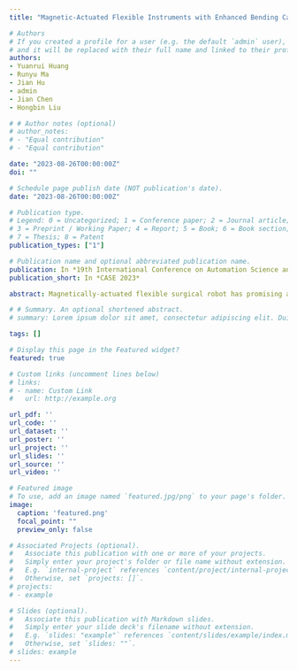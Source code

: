 ```yaml
---
title: "Magnetic-Actuated Flexible Instruments with Enhanced Bending Capability through Magnetic Distribution Optimization "

# Authors
# If you created a profile for a user (e.g. the default `admin` user), write the username (folder name) here 
# and it will be replaced with their full name and linked to their profile.
authors:
- Yuanrui Huang 
- Runyu Ma
- Jian Hu
- admin
- Jian Chen 
- Hongbin Liu

# # Author notes (optional)
# author_notes:
# - "Equal contribution"
# - "Equal contribution"

date: "2023-08-26T00:00:00Z"
doi: ""

# Schedule page publish date (NOT publication's date).
date: "2023-08-26T00:00:00Z"

# Publication type.
# Legend: 0 = Uncategorized; 1 = Conference paper; 2 = Journal article;
# 3 = Preprint / Working Paper; 4 = Report; 5 = Book; 6 = Book section;
# 7 = Thesis; 8 = Patent
publication_types: ["1"]

# Publication name and optional abbreviated publication name.
publication: In *19th International Conference on Automation Science and Engineering*
publication_short: In *CASE 2023*

abstract: Magnetically-actuated flexible surgical robot has promising applications for ultra-narrow and tortuous orifices. However, maximizing its bending capability and manipulability remains a significant hurdle for clinical use. In this study, we introduce an objective function that can accurately predict a catheter's bending angle with given numbers of internal permanent magnets (IPMs) under various magnetic fields through iterative calculation. The optimal magnets distribution that yields the maximal controllable bending angle, could be determined by optimizing this objective function. The effectiveness of this method is validated through simulations and experiments. Additionally, we propose a simple control scheme to control the bending angle of the magnetically-actuated catheter based on the piecewise constant curvature model. The experimental results demonstrate that the proposed method significantly improves the motion accuracy of the catheter. The catheter with the optimized magnet distribution achieved superior tracking performance with an Integral Absolute Error (IAE) of 1.08 rad∙s and maximal controllable bending angle of 150°. 

# # Summary. An optional shortened abstract.
# summary: Lorem ipsum dolor sit amet, consectetur adipiscing elit. Duis posuere tellus ac convallis placerat. Proin tincidunt magna sed ex sollicitudin condimentum.

tags: []

# Display this page in the Featured widget?
featured: true

# Custom links (uncomment lines below)
# links:
# - name: Custom Link
#   url: http://example.org

url_pdf: ''
url_code: ''
url_dataset: ''
url_poster: ''
url_project: ''
url_slides: ''
url_source: ''
url_video: ''

# Featured image
# To use, add an image named `featured.jpg/png` to your page's folder. 
image:
  caption: 'featured.png'
  focal_point: ""
  preview_only: false

# Associated Projects (optional).
#   Associate this publication with one or more of your projects.
#   Simply enter your project's folder or file name without extension.
#   E.g. `internal-project` references `content/project/internal-project/index.md`.
#   Otherwise, set `projects: []`.
# projects:
# - example

# Slides (optional).
#   Associate this publication with Markdown slides.
#   Simply enter your slide deck's filename without extension.
#   E.g. `slides: "example"` references `content/slides/example/index.md`.
#   Otherwise, set `slides: ""`.
# slides: example
---
```

